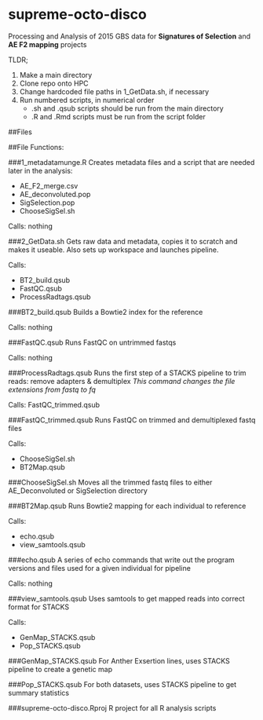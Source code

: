 # supreme-octo-disco
Processing and Analysis of 2015 GBS data for **Signatures of Selection** and **AE F2 mapping** projects

TLDR; 

1. Make a main directory
2. Clone repo onto HPC
2. Change hardcoded file paths in 1_GetData.sh, if necessary
3. Run numbered scripts, in numerical order
	- .sh and .qsub scripts should be run from the main directory
	- .R and .Rmd scripts must be run from the script folder

##Files

##File Functions:

###1_metadatamunge.R
Creates metadata files and a script that are needed later in the analysis:

- AE_F2_merge.csv
- AE_deconvoluted.pop
- SigSelection.pop
- ChooseSigSel.sh

Calls: nothing

###2_GetData.sh
Gets raw data and metadata, copies it to scratch and makes it useable. Also sets up
workspace and launches pipeline.

Calls:
- BT2_build.qsub
- FastQC.qsub
- ProcessRadtags.qsub

###BT2_build.qsub
Builds a Bowtie2 index for the reference

Calls: nothing

###FastQC.qsub
Runs FastQC on untrimmed fastqs

Calls: nothing

###ProcessRadtags.qsub
Runs the first step of a STACKS pipeline to trim reads: remove adapters & demultiplex
*This command changes the file extensions from fastq to fq*

Calls: FastQC_trimmed.qsub

###FastQC_trimmed.qsub
Runs FastQC on trimmed and demultiplexed fastq files

Calls: 
- ChooseSigSel.sh
- BT2Map.qsub

###ChooseSigSel.sh
Moves all the trimmed fastq files to either AE_Deconvoluted or SigSelection directory

###BT2Map.qsub
Runs Bowtie2 mapping for each individual to reference

Calls: 
- echo.qsub
- view_samtools.qsub

###echo.qsub
A series of echo commands that write out the program versions and files used for
a given individual for pipeline

Calls: nothing

###view_samtools.qsub
Uses samtools to get mapped reads into correct format for STACKS

Calls:
- GenMap_STACKS.qsub
- Pop_STACKS.qsub

###GenMap_STACKS.qsub
For Anther Exsertion lines, uses STACKS pipeline to create a genetic map

###Pop_STACKS.qsub
For both datasets, uses STACKS pipeline to get summary statistics 

###supreme-octo-disco.Rproj
R project for all R analysis scripts


